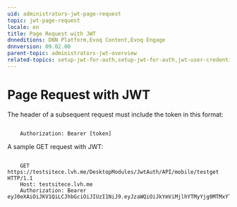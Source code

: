 ```yaml
---
uid: administrators-jwt-page-request
topic: jwt-page-request
locale: en
title: Page Request with JWT
dnneditions: DNN Platform,Evoq Content,Evoq Engage
dnnversion: 09.02.00
parent-topic: administrators-jwt-overview
related-topics: setup-jwt-for-auth,setup-jwt-for-auth,jwt-user-credentials,jwt-server-response,jwt-access-token,jwt-auth-handler,about-jwt
---
```


# Page Request with JWT

The header of a subsequent request must include the token in this format:

```

    Authorization: Bearer [token]

```

A sample GET request with JWT:

```

    GET https://testsitece.lvh.me/DesktopModules/JwtAuth/API/mobile/testget HTTP/1.1
    Host: testsitece.lvh.me
    Authorization: Bearer eyJ0eXAiOiJKV1QiLCJhbGciOiJIUzI1NiJ9.eyJzaWQiOiJkYmViMjlhYTMyYjg0MTMxYTA0NjY4MDAyNzAxNWEwZSIsInJvbGUiOlsiQWRtaW5pc3RyYXRvcnMiLCJSZWdpc3RlcmVkIFVzZXJzIiwiU3Vic2NyaWJlcnMiXSwiaXNzIjoidGVzdHNpdGVjZS5sdmgubWUiLCJleHAiOjE0NTA4MzU2ODMsIm5iZiI6MTQ1MDgzMTc4M30.Yf3mmBJ8nV_IozqvvLc8L34dDklU2J7z0uXn3jsICp0

```
